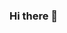 ### Hi there 👋

<!--
**jerwinparker/JerwinParker** is a ✨ _special_ ✨ repository because its `README.md` (this file) appears on your GitHub profile.

### 😄 I currently work at SSW! https://www.ssw.com.au 
### 👯 I’m looking to collaborate to improve SSW RUles www.ssw.com.au/rules 
### 💬 Ask me about Marketing Strategy, Innovation, Design Thinking, Office 365.
### 📫 How to reach me: www.linkedin.com/in/jerwinparker 
### - 😄 I currently work at SSW! 
### - ⚡ Fun fact: I once jumped out of a plane. And survived. 

### Cheers, 
### Jerwin

